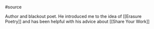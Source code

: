 #source 

Author and blackout poet. He introduced me to the idea of [[Erasure Poetry]] and has been helpful with his advice about [[Share Your  Work]]